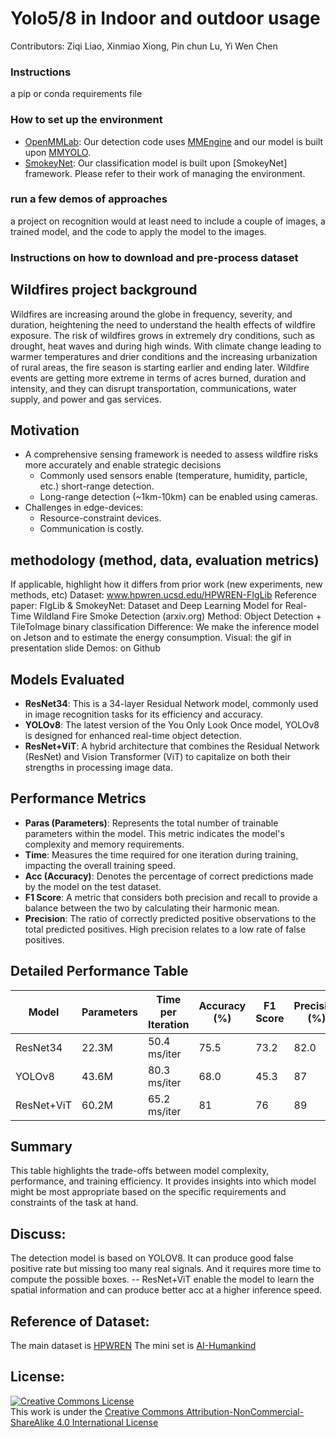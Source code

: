 # Yolo5/8 in Indoor and outdoor usage

Contributors: Ziqi Liao, Xinmiao Xiong, Pin chun Lu, Yi Wen Chen

### Instructions
a pip or conda requirements file

### How to set up the environment
- [OpenMMLab](https://github.com/open-mmlab): Our detection code uses [MMEngine](https://github.com/open-mmlab/mmengine) and our model is built upon [MMYOLO](https://github.com/open-mmlab/mmyolo).
- [SmokeyNet](https://arxiv.org/pdf/2112.08598): Our classification model is built upon [SmokeyNet] framework. Please refer to their work of managing the environment.

### run a few demos of approaches

 a project on recognition would at least need to include a couple of images, a trained model, and the code to apply the model to the images.

### Instructions on how to download and pre-process dataset


## Wildfires project background

Wildfires are increasing around the globe in frequency, severity, and duration, heightening the need to understand the health effects of wildfire exposure. The risk of wildfires grows in extremely dry conditions, such as drought, heat waves and during high winds.
With climate change leading to warmer temperatures and drier conditions and the increasing urbanization of rural areas, the fire season is starting earlier and ending later. Wildfire events are getting more extreme in terms of acres burned, duration and intensity, and they can disrupt transportation, communications, water supply, and power and gas services. 


## Motivation
- A comprehensive sensing framework is needed to assess wildfire risks more accurately and enable strategic decisions
   - Commonly used sensors enable (temperature, humidity, particle, etc.) short-range detection.
   - Long-range detection (~1km-10km) can be enabled using cameras.
- Challenges in edge-devices:
   - Resource-constraint devices.
   - Communication is costly.

## methodology (method, data, evaluation metrics)
If applicable, highlight how it differs from prior work (new experiments, new methods, etc)
Dataset: www.hpwren.ucsd.edu/HPWREN-FIgLib
Reference paper: FIgLib & SmokeyNet: Dataset and Deep Learning Model for Real-Time Wildland Fire Smoke Detection (arxiv.org)
Method: Object Detection + TileToImage binary classification
Difference: We make the inference model on Jetson and to estimate the energy consumption.
Visual: the gif in presentation slide
Demos: on Github

## Models Evaluated

- **ResNet34**: This is a 34-layer Residual Network model, commonly used in image recognition tasks for its efficiency and accuracy.
- **YOLOv8**: The latest version of the You Only Look Once model, YOLOv8 is designed for enhanced real-time object detection.
- **ResNet+ViT**: A hybrid architecture that combines the Residual Network (ResNet) and Vision Transformer (ViT) to capitalize on both their strengths in processing image data.


## Performance Metrics

- **Paras (Parameters)**: Represents the total number of trainable parameters within the model. This metric indicates the model's complexity and memory requirements.
- **Time**: Measures the time required for one iteration during training, impacting the overall training speed.
- **Acc (Accuracy)**: Denotes the percentage of correct predictions made by the model on the test dataset.
- **F1 Score**: A metric that considers both precision and recall to provide a balance between the two by calculating their harmonic mean.
- **Precision**: The ratio of correctly predicted positive observations to the total predicted positives. High precision relates to a low rate of false positives.


## Detailed Performance Table

| Model        | Parameters | Time per Iteration | Accuracy (%) | F1 Score | Precision (%) |
|--------------|------------|--------------------|--------------|----------|---------------|
| ResNet34     | 22.3M      | 50.4 ms/iter       | 75.5         | 73.2     | 82.0          |
| YOLOv8       | 43.6M      | 80.3 ms/iter       | 68.0         | 45.3     | 87            |
| ResNet+ViT   | 60.2M      | 65.2 ms/iter       | 81           | 76       | 89            |

## Summary

This table highlights the trade-offs between model complexity, performance, and training efficiency. It provides insights into which model might be most appropriate based on the specific requirements and constraints of the task at hand.

## Discuss:
The detection model is based on YOLOV8. It can produce good false positive rate but missing too many real signals. And it requires more time to compute the possible boxes. --
ResNet+ViT enable the model to learn the spatial information and can produce better acc at a higher inference speed.
## Reference of Dataset:
The main dataset is [HPWREN](https://www.hpwren.ucsd.edu/FIgLib)
The mini set is [AI-Humankind](https://public.roboflow.com/object-detection/wildfire-smoke)
## License:

<a rel="license" href="http://creativecommons.org/licenses/by-nc-sa/4.0/"><img alt="Creative Commons License" style="border-width:0" src="https://i.creativecommons.org/l/by-nc-sa/4.0/80x15.png" /></a>
<br />
This work is under the <a rel="license" href="http://creativecommons.org/licenses/by-nc-sa/4.0/">Creative Commons Attribution-NonCommercial-ShareAlike 4.0 International License</a>
